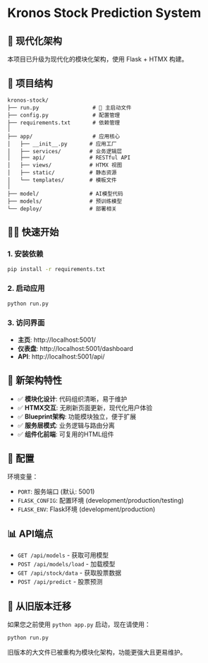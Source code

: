 # Kronos Stock Prediction System

## 🚀 现代化架构

本项目已升级为现代化的模块化架构，使用 Flask + HTMX 构建。

## 📁 项目结构

```
kronos-stock/
├── run.py                 # 🌟 主启动文件
├── config.py              # 配置管理
├── requirements.txt       # 依赖管理
│
├── app/                   # 应用核心
│   ├── __init__.py       # 应用工厂
│   ├── services/         # 业务逻辑层
│   ├── api/              # RESTful API
│   ├── views/            # HTMX 视图
│   ├── static/           # 静态资源
│   └── templates/        # 模板文件
│
├── model/                # AI模型代码
├── models/               # 预训练模型
└── deploy/               # 部署相关
```

## 🏃‍♂️ 快速开始

### 1. 安装依赖
```bash
pip install -r requirements.txt
```

### 2. 启动应用
```bash
python run.py
```

### 3. 访问界面
- **主页**: http://localhost:5001/
- **仪表盘**: http://localhost:5001/dashboard
- **API**: http://localhost:5001/api/

## 🌟 新架构特性

- ✅ **模块化设计**: 代码组织清晰，易于维护
- ✅ **HTMX交互**: 无刷新页面更新，现代化用户体验
- ✅ **Blueprint架构**: 功能模块独立，便于扩展
- ✅ **服务层模式**: 业务逻辑与路由分离
- ✅ **组件化前端**: 可复用的HTML组件

## 🔧 配置

环境变量：
- `PORT`: 服务端口 (默认: 5001)
- `FLASK_CONFIG`: 配置环境 (development/production/testing)
- `FLASK_ENV`: Flask环境 (development/production)

## 📊 API端点

- `GET /api/models` - 获取可用模型
- `POST /api/models/load` - 加载模型
- `GET /api/stock/data` - 获取股票数据
- `POST /api/predict` - 股票预测

## 🎯 从旧版本迁移

如果您之前使用 `python app.py` 启动，现在请使用：
```bash
python run.py
```

旧版本的大文件已被重构为模块化架构，功能更强大且更易维护。